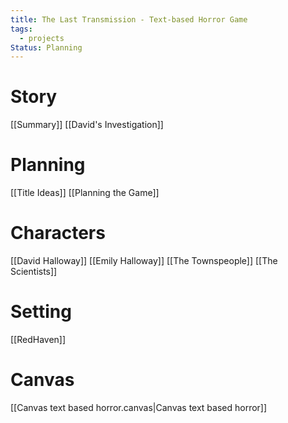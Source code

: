 ```yaml
---
title: The Last Transmission - Text-based Horror Game
tags:
  - projects
Status: Planning
---
```


# Story
[[Summary]]
[[David's Investigation]]
# Planning
[[Title Ideas]]
[[Planning the Game]]
# Characters
[[David Halloway]]
[[Emily Halloway]]
[[The Townspeople]]
[[The Scientists]]
# Setting
[[RedHaven]]
# Canvas
[[Canvas text based horror.canvas|Canvas text based horror]]
